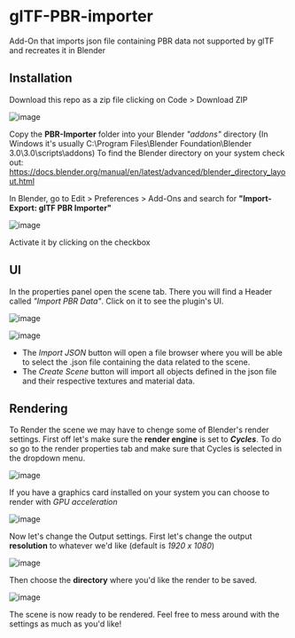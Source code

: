# glTF-PBR-importer
Add-On that imports json file containing PBR data not supported by glTF and recreates it in Blender

## Installation
Download this repo as a zip file clicking on Code > Download ZIP

![image](https://user-images.githubusercontent.com/59767130/167828490-cd619e06-9eec-430b-93b9-6dd42185c01d.png)

Copy the **PBR-Importer** folder into your Blender *"addons"* directory (In Windows it's usually C:\Program Files\Blender Foundation\Blender 3.0\3.0\scripts\addons)
To find the Blender directory on your system check out: https://docs.blender.org/manual/en/latest/advanced/blender_directory_layout.html

In Blender, go to Edit > Preferences > Add-Ons and search for **"Import-Export: glTF PBR Importer"**

![image](https://user-images.githubusercontent.com/59767130/167828936-7f9539fb-9c81-4e80-97dc-8088cddd2ee9.png)

Activate it by clicking on the checkbox

## UI
In the properties panel open the scene tab. There you will find a Header called *"Import PBR Data"*. Click on it to see the plugin's UI.

![image](https://user-images.githubusercontent.com/59767130/167829304-8ec87db6-3a00-41c5-b582-1e1451cd4e1c.png)

![image](https://user-images.githubusercontent.com/59767130/167829354-49a2d42e-196c-40d4-9fe5-bc247cda4d0f.png)

- The _Import JSON_ button will open a file browser where you will be able to select the .json file containing the data related to the scene.
- The _Create Scene_ button will import all objects defined in the json file and their respective textures and material data.

## Rendering
To Render the scene we may have to chenge some of Blender's render settings. First off let's make sure the **render engine** is set to ***Cycles***. To do so go to the render properties tab and make sure that Cycles is selected in the dropdown menu.

![image](https://user-images.githubusercontent.com/59767130/167830619-e4896c6d-afc4-4ca2-ad9b-7511ea6db9d2.png)

If you have a graphics card installed on your system you can choose to render with *GPU acceleration*

![image](https://user-images.githubusercontent.com/59767130/167830944-2b7de9a9-15f6-4d8c-995b-4df6c2b24ecc.png)

Now let's change the Output settings.
First let's change the output **resolution** to whatever we'd like (default is *1920 x 1080*)

![image](https://user-images.githubusercontent.com/59767130/167831752-9beaa779-929e-430d-b3dd-3a59ca7bae08.png)

Then choose the **directory** where you'd like the render to be saved. 

![image](https://user-images.githubusercontent.com/59767130/167831911-13d9f3df-b2a8-4eef-bb7e-a89225345610.png)

The scene is now ready to be rendered. Feel free to mess around with the settings as much as you'd like!



